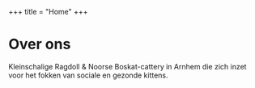 +++
title = "Home"
+++

# Over ons

Kleinschalige Ragdoll & Noorse Boskat-cattery in Arnhem die zich inzet voor het fokken van sociale en gezonde kittens.
